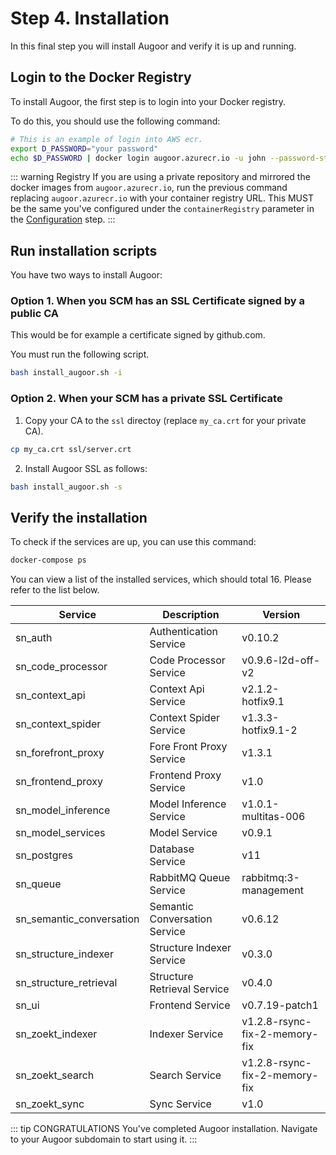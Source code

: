 
# Step 4. Installation
In this final step you will install Augoor and verify it is up and running.

## Login to the Docker Registry

To install Augoor, the first step is to login into your Docker registry.

To do this, you should use the following command:

```bash
# This is an example of login into AWS ecr.
export D_PASSWORD="your password"
echo $D_PASSWORD | docker login augoor.azurecr.io -u john --password-stdin
```
::: warning Registry
If you are using a private repository and mirrored the docker images from `augoor.azurecr.io`, run the previous command replacing `augoor.azurecr.io` with your container registry URL. This MUST be the same you've configured under the `containerRegistry` parameter in the [Configuration](/1.9.1/installation/guides/docker_compose/amazon_linux_2/configuration.html) step.
:::

## Run installation scripts

You have two ways to install Augoor:

### Option 1. When you SCM has an SSL Certificate signed by a public CA
This would be for example a certificate signed by github.com.

You must run the following script.

```bash
bash install_augoor.sh -i
```

### Option 2. When your SCM has a private SSL Certificate

1. Copy your CA to the `ssl` directoy (replace `my_ca.crt` for your private CA).

```bash
cp my_ca.crt ssl/server.crt
```

2. Install Augoor SSL as follows:

```bash
bash install_augoor.sh -s
```

## Verify the installation
To check if the services are up, you can use this command:

```bash
docker-compose ps
```

You can view a list of the installed services, which should total 16. Please refer to the list below.

| Service                  | Description                   | Version |
|--------------------------|-------------------------------|---------|
| sn_auth                  | Authentication Service        | v0.10.2 | 
| sn_code_processor        | Code Processor Service        | v0.9.6-l2d-off-v2 | 
| sn_context_api           | Context Api Service           | v2.1.2-hotfix9.1 |       
| sn_context_spider        | Context Spider Service        | v1.3.3-hotfix9.1-2 |     
| sn_forefront_proxy       | Fore Front Proxy Service      | v1.3.1 |    
| sn_frontend_proxy        | Frontend Proxy Service        | v1.0 |   
| sn_model_inference       | Model Inference Service       | v1.0.1-multitas-006 | 
| sn_model_services        | Model Service                 | v0.9.1| 
| sn_postgres              | Database Service              | v11 |
| sn_queue                 | RabbitMQ Queue Service        | rabbitmq:3-management|
| sn_semantic_conversation | Semantic Conversation Service | v0.6.12 |
| sn_structure_indexer     | Structure Indexer Service     | v0.3.0 |
| sn_structure_retrieval   | Structure Retrieval Service   | v0.4.0 |
| sn_ui                    | Frontend Service              | v0.7.19-patch1 |
| sn_zoekt_indexer         | Indexer Service               | v1.2.8-rsync-fix-2-memory-fix |
| sn_zoekt_search          | Search Service                | v1.2.8-rsync-fix-2-memory-fix |
| sn_zoekt_sync            | Sync Service                  | v1.0 |

::: tip CONGRATULATIONS
You've completed  Augoor installation. Navigate to your Augoor subdomain to start using it.
:::


